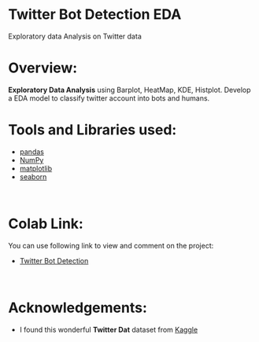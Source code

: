 # Twitter Bot Detection EDA
Exploratory data Analysis on Twitter data


# Overview: 
**Exploratory Data Analysis** using Barplot, HeatMap, KDE, Histplot. 
Develop a EDA model to classify twitter account into bots and humans.
</br>

# Tools and Libraries used:

- [pandas](http://pandas.pydata.org/)
- [NumPy](https://numpy.org/)
- [matplotlib](https://matplotlib.org/)
- [seaborn](https://seaborn.pydata.org/)

</br>

# Colab Link:

You can use following link to view and comment on the project:

- [Twitter Bot Detection](https://colab.research.google.com/drive/1buVfeKxvulN_IBEMLuzfMOj3Dwyl7u2Z?usp=sharing)

</br>

# Acknowledgements: 

-  I found this wonderful **Twitter Dat** dataset from [Kaggle](https://www.kaggle.com/code/davidmartngutirrez/bots-accounts-eda/data)
